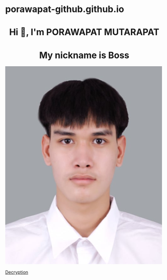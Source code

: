 # porawapat-github.github.io

<h1 align="center">Hi 👋, I'm PORAWAPAT MUTARAPAT</h1>

<h1 align="center">My nickname is Boss </h1>

<img src = "Img/ME.jpg">

[Decryption](Cryptography.md)
